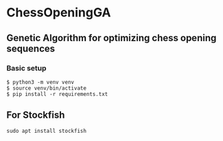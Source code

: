 # ChessOpeningGA
## Genetic Algorithm for optimizing chess opening sequences
### Basic setup
```
$ python3 -m venv venv
$ source venv/bin/activate
$ pip install -r requirements.txt
```

## For Stockfish
`sudo apt install stockfish`
